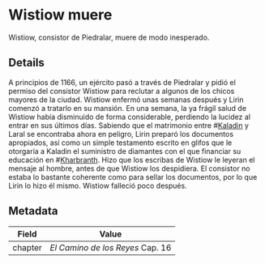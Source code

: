 # Wistiow muere
Wistiow, consistor de Piedralar, muere de modo inesperado.

## Details
A principios de 1166, un ejército pasó a través de Piedralar y pidió el permiso del consistor Wistiow para reclutar a algunos de los chicos mayores de la ciudad. Wistiow enfermó unas semanas después y Lirin comenzó a tratarlo en su mansión. En una semana, la ya frágil salud de Wistiow había disminuido de forma considerable, perdiendo la lucidez al entrar en sus últimos días. Sabiendo que el matrimonio entre #[Kaladin](characters/kaladin) y Laral se encontraba ahora en peligro, Lirin preparó los documentos apropiados, así como un simple testamento escrito en glifos que le otorgaría a Kaladin el suministro de diamantes con el que financiar su educación en #[Kharbranth](locations/kharbranth). Hizo que los escribas de Wistiow le leyeran el mensaje al hombre, antes de que Wistiow los despidiera. El consistor no estaba lo bastante coherente como para sellar los documentos, por lo que Lirin lo hizo él mismo. Wistiow falleció poco después.

## Metadata
| Field | Value |
| ----- | ----- |
| chapter | *El Camino de los Reyes* Cap. 16 |
